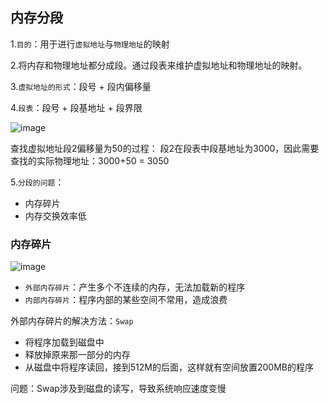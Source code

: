 ## 内存分段

1.`目的`：用于进行`虚拟地址`与`物理地址`的映射

2.将内存和物理地址都分成段。通过段表来维护虚拟地址和物理地址的映射。

3.`虚拟地址的形式`：段号 + 段内偏移量

4.`段表`：段号 + 段基地址 + 段界限

![image](https://tva1.sinaimg.cn/large/0085EwgIgy1gtgiyi2uhlj60p60g7djb02.jpg)

查找虚拟地址段2偏移量为50的过程： 段2在段表中段基地址为3000，因此需要查找的实际物理地址：3000+50 = 3050

5.`分段的问题`：

- 内存碎片
- 内存交换效率低

### 内存碎片

![image](https://tvax3.sinaimg.cn/large/0085EwgIgy1gtgj0pte6sj60qa0dvwmj02.jpg)

- `外部内存碎片`：产生多个不连续的内存，无法加载新的程序
- `内部内存碎片`：程序内部的某些空间不常用，造成浪费

外部内存碎片的解决方法：`Swap`

- 将程序加载到磁盘中
- 释放掉原来那一部分的内存
- 从磁盘中将程序读回，接到512M的后面，这样就有空间放置200MB的程序

问题：Swap涉及到磁盘的读写，导致系统响应速度变慢

